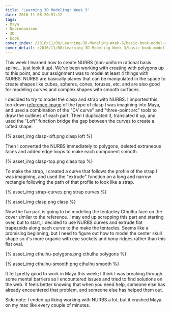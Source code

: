 ```yaml
---
title: 'Learning 3D Modeling: Week 3'
date: 2016-11-08 20:51:12
tags:
- Maya
- Necronomicon
- 3D
- book
cover_index: /2016/11/08/Learning-3D-Modeling-Week-3/basic-book-model-week-3-index.png
cover_detail: /2016/11/08/Learning-3D-Modeling-Week-3/basic-book-model-week-3-index.png
---
```

This week I learned how to create NURBS (non-uniform rational basis spline... just look it up). We've been working with creating with polygons up to this point, and our assignment was to model at least 4 things with NURBS. NURBS are basically planes that can be manipulated in the space to create shapes like cubes, spheres, cones, toruses, etc. and are also good for modeling curves and complex shapes with smooth surfaces.

I decided to try to model the clasp and strap with NURBS. I imported this top-down [reference image](https://ae01.alicdn.com/kf/HTB1GE1HJXXXXXb5XFXXq6xXFXXXT/10-font-b-Antique-b-font-font-b-Brass-b-font-Decorative-Hasp-Jewelry-Box-Hasp.jpg) of the type of clasp I was imagining into Maya, and used a combination of the "CV curve" and "three-point arc" tools to draw the outlines of each part. Then I duplicated it, translated it up, and used the "Loft" function bridge the gap between the curves to create a lofted shape.

{% asset_img clasp-loft.png clasp loft %}

Then I converted the NURBS immediately to polygons, deleted extraneous faces and added edge loops to make each component smooth.

{% asset_img clasp-top.png clasp top %}

To make the strap, I created a curve that follows the profile of the strap I was imagining, and used the "extrude" function on a long and narrow rectangle following the path of that profile to look like a strap.

{% asset_img strap-curves.png strap curves %}

{% asset_img clasp.png clasp %}

Now the fun part is going to be modeling the tentacley Cthulhu face on the cover similar to the reference. I may end up scrapping this part and starting over, but to start, I decided to use NURBS curves and extrude flat trapezoids along each curve to the make the tentacles. Seems like a promising beginning, but I need to figure out how to model the center skull shape so it's more organic with eye sockets and bony ridges rather than this flat oval.

{% asset_img cthulhu-polygons.png cthulhu polygons %}

{% asset_img cthulhu-smooth.png cthulhu smooth %}

It felt pretty good to work in Maya this week; I think I was breaking through some mental barriers as I encountered issues and tried to find solutions on the web. It feels better knowing that when you need help, someone else has already encountered that problem, and someone else has helped them out.

Side note: I ended up liking working with NURBS a lot, but it crashed Maya on my mac like every couple of minutes.
